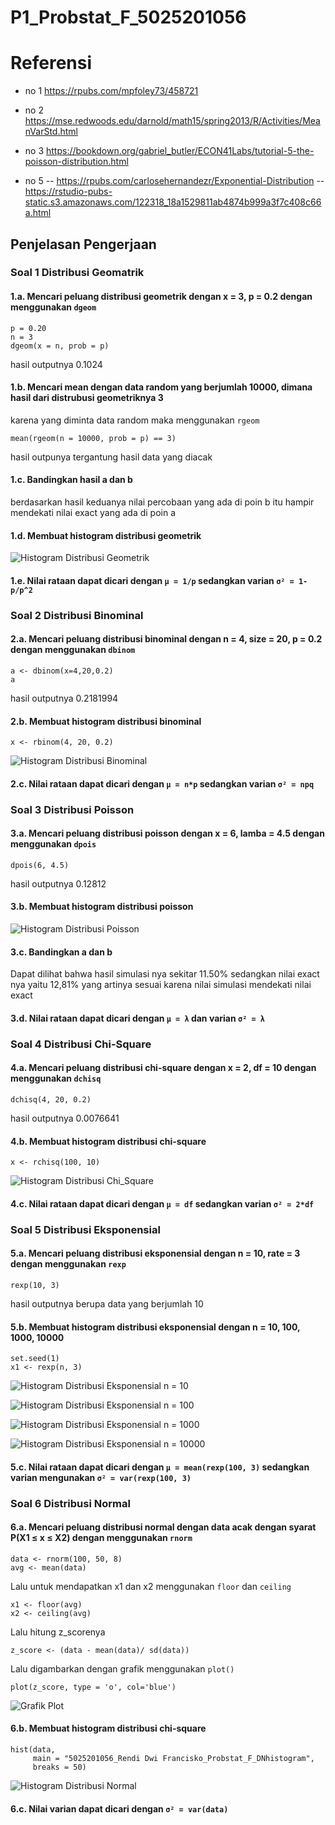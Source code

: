 # P1_Probstat_F_5025201056
# Referensi
- no 1
https://rpubs.com/mpfoley73/458721

- no 2
https://mse.redwoods.edu/darnold/math15/spring2013/R/Activities/MeanVarStd.html

- no 3
https://bookdown.org/gabriel_butler/ECON41Labs/tutorial-5-the-poisson-distribution.html

- no 5
-- https://rpubs.com/carlosehernandezr/Exponential-Distribution
-- https://rstudio-pubs-static.s3.amazonaws.com/122318_18a1529811ab4874b999a3f7c408c66a.html

## Penjelasan Pengerjaan

### Soal 1 Distribusi Geomatrik

#### 1.a. Mencari peluang distribusi geometrik dengan x = 3, p = 0.2 dengan menggunakan `dgeom`
```
p = 0.20
n = 3
dgeom(x = n, prob = p)
```
hasil outputnya 0.1024

#### 1.b. Mencari mean dengan data random yang berjumlah 10000, dimana hasil dari distrubusi geometriknya 3
karena yang diminta data random maka menggunakan `rgeom`
```
mean(rgeom(n = 10000, prob = p) == 3)
```
hasil outpunya tergantung hasil data yang diacak

#### 1.c. Bandingkan hasil a dan b
berdasarkan hasil keduanya nilai percobaan yang ada di poin b itu hampir mendekati nilai exact yang ada di poin a

#### 1.d. Membuat histogram distribusi geometrik

![Histogram Distribusi Geometrik](https://user-images.githubusercontent.com/90760961/162613069-1446064f-3146-455c-9590-225f4aee3172.png)


#### 1.e. Nilai rataan dapat dicari dengan `μ = 1/p` sedangkan varian `σ² = 1-p/p^2` 


### Soal 2 Distribusi Binominal

#### 2.a. Mencari peluang distribusi binominal dengan n = 4, size = 20, p = 0.2 dengan menggunakan `dbinom`
```
a <- dbinom(x=4,20,0.2)
a
```
hasil outputnya 0.2181994

#### 2.b. Membuat histogram distribusi binominal
```x <- rbinom(4, 20, 0.2)```

![Histogram Distribusi Binominal](https://user-images.githubusercontent.com/90760961/162613123-402a6a0b-7eff-4e5b-aafe-02095157ebf4.png)

#### 2.c. Nilai rataan dapat dicari dengan `μ = n*p` sedangkan varian `σ² = npq` 


### Soal 3 Distribusi Poisson

#### 3.a. Mencari peluang distribusi poisson dengan x = 6, lamba = 4.5 dengan menggunakan `dpois`
```
dpois(6, 4.5)
```
hasil outputnya 0.12812

#### 3.b. Membuat histogram distribusi poisson

![Histogram Distribusi Poisson](https://user-images.githubusercontent.com/90760961/162613162-c38b3f7f-ed84-42bd-8696-c8abf233749b.png)



#### 3.c. Bandingkan a dan b
Dapat dilihat bahwa hasil simulasi nya sekitar 11.50% sedangkan nilai exact nya yaitu 12,81% yang artinya sesuai karena nilai simulasi mendekati nilai exact

#### 3.d. Nilai rataan dapat dicari dengan `μ = λ` dan varian `σ² = λ` 


### Soal 4 Distribusi Chi-Square

#### 4.a. Mencari peluang distribusi chi-square dengan x = 2, df = 10 dengan menggunakan `dchisq`
```
dchisq(4, 20, 0.2)
```
hasil outputnya 0.0076641

#### 4.b. Membuat histogram distribusi chi-square
```
x <- rchisq(100, 10)
```

![Histogram Distribusi Chi_Square](https://user-images.githubusercontent.com/90760961/162613193-df95a022-0767-450b-9f66-109bed210c91.png)

#### 4.c. Nilai rataan dapat dicari dengan `μ = df` sedangkan varian `σ² = 2*df`


### Soal 5 Distribusi Eksponensial

#### 5.a. Mencari peluang distribusi eksponensial dengan n = 10, rate = 3 dengan menggunakan `rexp`
```
rexp(10, 3)
```
hasil outputnya berupa data yang berjumlah 10 

#### 5.b. Membuat histogram distribusi eksponensial dengan n = 10, 100, 1000, 10000
```
set.seed(1)
x1 <- rexp(n, 3)
```
![Histogram Distribusi Eksponensial n = 10](https://user-images.githubusercontent.com/90760961/162613214-4afcc64f-6353-42ae-829f-3574058d48d0.png)

![Histogram Distribusi Eksponensial n = 100](https://user-images.githubusercontent.com/90760961/162613231-9137edd4-dc3f-4fe0-8794-2f4239bbf25f.png)

![Histogram Distribusi Eksponensial n = 1000](https://user-images.githubusercontent.com/90760961/162613247-272cd4a4-4190-4846-8aec-849bf2e50063.png)

![Histogram Distribusi Eksponensial n = 10000](https://user-images.githubusercontent.com/90760961/162613260-47aacabf-9d53-45dc-b496-f4f47255e8e3.png)

#### 5.c. Nilai rataan dapat dicari dengan `μ = mean(rexp(100, 3)` sedangkan varian mengunakan `σ² = var(rexp(100, 3)`


### Soal 6 Distribusi Normal

#### 6.a. Mencari peluang distribusi normal dengan data acak dengan syarat P(X1 ≤ x ≤ X2) dengan menggunakan `rnorm`
```
data <- rnorm(100, 50, 8)
avg <- mean(data)
```
Lalu untuk mendapatkan x1 dan x2 menggunakan `floor` dan `ceiling`
```
x1 <- floor(avg)
x2 <- ceiling(avg)
```
Lalu hitung z_scorenya 
```
z_score <- (data - mean(data)/ sd(data))
```
Lalu digambarkan dengan grafik menggunakan `plot()`
```
plot(z_score, type = 'o', col='blue')
```
![Grafik Plot](https://user-images.githubusercontent.com/90760961/162613898-6ced1286-b265-4ba3-9cb6-c03613bdc5c1.png)

#### 6.b. Membuat histogram distribusi chi-square
```
hist(data, 
     main = "5025201056_Rendi Dwi Francisko_Probstat_F_DNhistogram",
     breaks = 50)
 ```

![Histogram Distribusi Normal](https://user-images.githubusercontent.com/90760961/162613924-45947cbe-20ca-44e6-8113-c85bcfe71dbb.png)

#### 6.c. Nilai varian dapat dicari dengan `σ² = var(data)`
